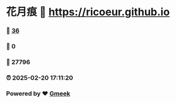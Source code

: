 # 花月痕 :link: https://ricoeur.github.io 
### :page_facing_up: [36](https://ricoeur.github.io/tag.html) 
### :speech_balloon: 0 
### :hibiscus: 27796 
### :alarm_clock: 2025-02-20 17:11:20 
### Powered by :heart: [Gmeek](https://github.com/Meekdai/Gmeek)

